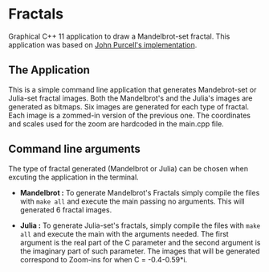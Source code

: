 # Fractals
Graphical C++ 11 application to draw a Mandelbrot-set fractal. This application was based on [John Purcell's implementation](https://github.com/caveofprogramming).

## The Application
This is a simple command line application that generates Mandebrot-set or Julia-set fractal images. Both the Mandelbrot's and the Julia's images are generated as bitmaps. Six images are generated for each type of fractal. Each image is a zommed-in version of the previous one. The coordinates and scales used for the zoom are hardcoded in the main.cpp file.

## Command line arguments
The type of fractal generated (Mandelbrot or Julia) can be chosen when excuting the application in the terminal.
- **Mandelbrot :** To generate Mandelbrot's Fractals simply compile the files with `make all` and execute the main passing no arguments. This will generated 6 fractal images.

- **Julia :** To generate Julia-set's fractals, simply compile the files with `make all` and execute the main with the arguments needed. The first argument is the real part of the C parameter and the second argument is the imaginary part of such parameter. The images that will be generated correspond to Zoom-ins for when C = -0.4-0.59*i.

